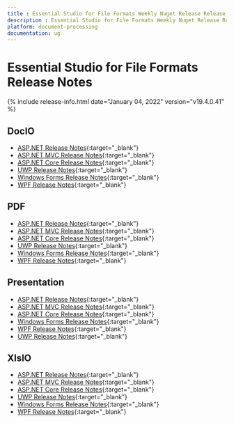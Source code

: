 ```yaml
---
title : Essential Studio for File Formats Weekly Nuget Release Release Notes  
description : Essential Studio for File Formats Weekly Nuget Release Release Notes  
platform: document-processing
documentation: ug
---
```


# Essential Studio for File Formats  Release Notes  

{% include release-info.html date="January 04, 2022" version="v19.4.0.41" %} 

## DocIO

* [ASP.NET Release Notes](/aspnet/release-notes/v19.4.0.41#docio){:target="_blank"}
* [ASP.NET MVC Release Notes](/aspnetmvc/release-notes/v19.4.0.41#docio){:target="_blank"}
* [ASP.NET Core Release Notes](/aspnet-core/release-notes/v19.4.0.41#docio){:target="_blank"}
* [UWP Release Notes](/uwp/release-notes/v19.4.0.41#docio){:target="_blank"}
* [Windows Forms Release Notes](/windowsforms/release-notes/v19.4.0.41#docio){:target="_blank"}
* [WPF Release Notes](/wpf/release-notes/v19.4.0.41#docio){:target="_blank"}


## PDF

* [ASP.NET Release Notes](/aspnet/release-notes/v19.4.0.41#pdf){:target="_blank"}
* [ASP.NET MVC Release Notes](/aspnetmvc/release-notes/v19.4.0.41#pdf){:target="_blank"}
* [ASP.NET Core Release Notes](/aspnet-core/release-notes/v19.4.0.41#pdf){:target="_blank"}
* [UWP Release Notes](/uwp/release-notes/v19.4.0.41#pdf){:target="_blank"}
* [Windows Forms Release Notes](/windowsforms/release-notes/v19.4.0.41#pdf){:target="_blank"}
* [WPF Release Notes](/wpf/release-notes/v19.4.0.41#pdf){:target="_blank"}


## Presentation

* [ASP.NET Release Notes](/aspnet/release-notes/v19.4.0.41#presentation){:target="_blank"}
* [ASP.NET MVC Release Notes](/aspnetmvc/release-notes/v19.4.0.41#presentation){:target="_blank"}
* [ASP.NET Core Release Notes](/aspnet-core/release-notes/v19.4.0.41#presentation){:target="_blank"}
* [Windows Forms Release Notes](/windowsforms/release-notes/v19.4.0.41#presentation){:target="_blank"}
* [WPF Release Notes](/wpf/release-notes/v19.4.0.41#presentation){:target="_blank"}
* [UWP Release Notes](/uwp/release-notes/v19.4.0.41#presentation){:target="_blank"}


## XlsIO

* [ASP.NET Release Notes](/aspnet/release-notes/v19.4.0.41#xlsio){:target="_blank"}
* [ASP.NET MVC Release Notes](/aspnetmvc/release-notes/v19.4.0.41#xlsio){:target="_blank"}
* [ASP.NET Core Release Notes](/aspnet-core/release-notes/v19.4.0.41#xlsio){:target="_blank"}
* [UWP Release Notes](/uwp/release-notes/v19.4.0.41#xlsio){:target="_blank"}
* [Windows Forms Release Notes](/windowsforms/release-notes/v19.4.0.41#xlsio){:target="_blank"}
* [WPF Release Notes](/wpf/release-notes/v19.4.0.41#xlsio){:target="_blank"}